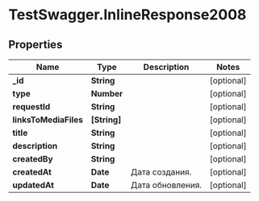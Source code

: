 # TestSwagger.InlineResponse2008

## Properties

Name | Type | Description | Notes
------------ | ------------- | ------------- | -------------
**_id** | **String** |  | [optional] 
**type** | **Number** |  | [optional] 
**requestId** | **String** |  | [optional] 
**linksToMediaFiles** | **[String]** |  | [optional] 
**title** | **String** |  | [optional] 
**description** | **String** |  | [optional] 
**createdBy** | **String** |  | [optional] 
**createdAt** | **Date** | Дата создания. | [optional] 
**updatedAt** | **Date** | Дата обновления. | [optional] 



